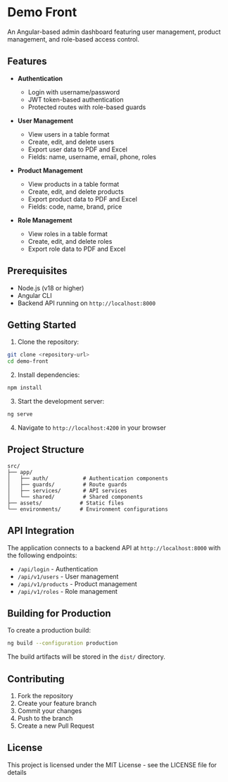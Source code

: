 # Demo Front

An Angular-based admin dashboard featuring user management, product management, and role-based access control.

## Features

- **Authentication**
  - Login with username/password
  - JWT token-based authentication
  - Protected routes with role-based guards

- **User Management**
  - View users in a table format
  - Create, edit, and delete users
  - Export user data to PDF and Excel
  - Fields: name, username, email, phone, roles

- **Product Management**
  - View products in a table format
  - Create, edit, and delete products
  - Export product data to PDF and Excel
  - Fields: code, name, brand, price

- **Role Management**
  - View roles in a table format
  - Create, edit, and delete roles
  - Export role data to PDF and Excel

## Prerequisites

- Node.js (v18 or higher)
- Angular CLI
- Backend API running on `http://localhost:8000`

## Getting Started

1. Clone the repository:
```bash
git clone <repository-url>
cd demo-front
```

2. Install dependencies:
```bash
npm install
```

3. Start the development server:
```bash
ng serve
```

4. Navigate to `http://localhost:4200` in your browser

## Project Structure

```
src/
├── app/
│   ├── auth/           # Authentication components
│   ├── guards/         # Route guards
│   ├── services/       # API services
│   └── shared/         # Shared components
├── assets/            # Static files
└── environments/      # Environment configurations
```

## API Integration

The application connects to a backend API at `http://localhost:8000` with the following endpoints:

- `/api/login` - Authentication
- `/api/v1/users` - User management
- `/api/v1/products` - Product management
- `/api/v1/roles` - Role management

## Building for Production

To create a production build:

```bash
ng build --configuration production
```

The build artifacts will be stored in the `dist/` directory.

## Contributing

1. Fork the repository
2. Create your feature branch
3. Commit your changes
4. Push to the branch
5. Create a new Pull Request

## License

This project is licensed under the MIT License - see the LICENSE file for details
